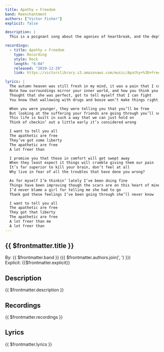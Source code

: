 ```yaml
---
title: Apathy = Freedom
band: Reenchantment
authors: ["Victor Fisher"]
explicit: false

description: |
  This is a poignant song about the agonies of heartbreak, and the depths of despair.

recordings:
  - title: Apathy = Freedom
    type: Recording
    style: Rock
    length: "6:04"
    released: "2019-12-29"
    link: https://victorslibrary.s3.amazonaws.com/music/Apathy+%3D+Freedom/Apathy+%3D+Freedom.mp3

lyrics: |
  The autumn heaven was still fresh in my mind, it was a pain that I could feel
  Note how surroundings mirror your inner world, and how you think you’ll never heal
  Thought that she was perfect, got to tell myself that I can fight
  You know that wallowing with drugs and booze won’t make things right, for you

  When you were younger, they were telling you that you’ll be free
  But looking at the suffering your friends are going through you’ll see, that
  This life is built in such a way that we can just hold on
  Think of checkin’ out a little early it’s considered wrong

  I want to tell you all
  The apathetic are free
  They’ve got some liberty
  The apathetic are free
  A lot freer than

  I promise you that those in comfort will get swept away
  When they least expect it things will crumble giving them our pain
  It’s far superior to kill your brain, don’t feel at all
  Why live in fear of all the troubles that have done you wrong?

  As for myself I’m thinkin’ lately I’ve been doing fine
  Things have been improving though the scars are on this heart of mine
  I’d never blame a girl for telling me she had to go
  Thank god these feelings I’ve been going through she’ll never know

  I want to tell you all
  The apathetic are free
  They got that liberty
  The apathetic are free
  A lot freer than me
  A lot freer than
---
```


## {{ $frontmatter.title }}

By: {{ $frontmatter.band }} ({{ $frontmatter.authors.join(', ') }})  
Explicit: {{$frontmatter.explicit}}

## Description

<vue-markdown>{{ $frontmatter.description }}</vue-markdown>

## Recordings

{{ $frontmatter.recordings }}

## Lyrics

<vue-markdown>{{ $frontmatter.lyrics }}</vue-markdown>
